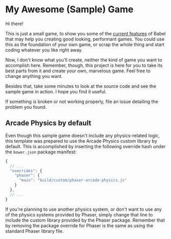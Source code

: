 My Awesome (Sample) Game
===============================================================================

Hi there!

This is just a small game, to show you some of the [current features][feat] of
Babel that may help you creating good looking, performant games. You could use
this as the foundation of your own game, or scrap the whole thing and start
coding whatever you like right away.

Now, I don't know what you'll create, neither the kind of game you want to
accomplish here. Remember, though, this project is here for you to take its
best parts from it and create your own, marvelous game. Feel free to change
anything you want.

Besides that, take some minutes to look at the source code and see the sample
game in action. I hope you find it useful.

If something is broken or not working properly, file an issue detailing the
problem you found.


Arcade Physics by default
-------------------------------------------------------------------------------

Even though this sample game doesn't include any physics-related logic, this
template was prepared to use the Arcade Physics custom library by default. This
is accomplished by inserting the following override hash under the `bower.json`
package manifest:

```js
{
  // ...
  "overrides": {
    "phaser": {
      "main": "build/custom/phaser-arcade-physics.js"
    }
  },
  // ...
}
```

If you're planning to use another physics system, or don't want to use any of
the physics systems provided by Phaser, simply change that line to include the
custom library provided by the Phaser package. Remember that by removing the
package override for Phaser is the same as using the standard Phaser library
file.


<!--  --------------------------------------------------------------------- -->

[feat]: http://babeljs.io/docs/learn-es6/
